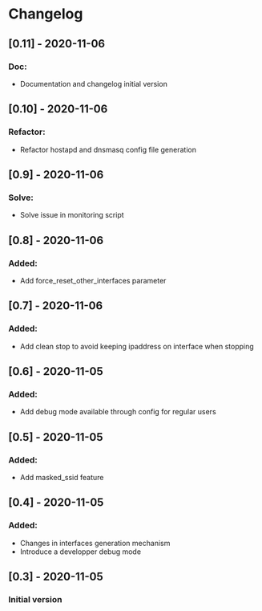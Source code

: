 # Changelog


## [0.11] - 2020-11-06
### Doc:
- Documentation and changelog initial version

## [0.10] - 2020-11-06
### Refactor:
- Refactor hostapd and dnsmasq config file generation

## [0.9] - 2020-11-06
### Solve:
- Solve issue in monitoring script

## [0.8] - 2020-11-06
### Added:
- Add force_reset_other_interfaces parameter

## [0.7] - 2020-11-06
### Added:
- Add clean stop to avoid keeping ipaddress on interface when stopping

## [0.6] - 2020-11-05
### Added:
- Add debug mode available through config for regular users

## [0.5] - 2020-11-05
### Added:
- Add masked_ssid feature

## [0.4] - 2020-11-05
### Added:
- Changes in interfaces generation mechanism
- Introduce a developper debug mode


## [0.3] - 2020-11-05
### Initial version
